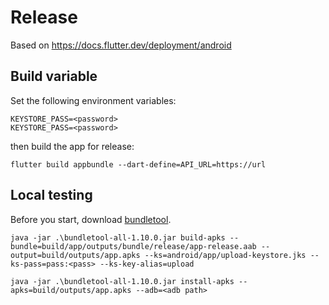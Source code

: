 # Release

Based on https://docs.flutter.dev/deployment/android

## Build variable

Set the following environment variables:

```
KEYSTORE_PASS=<password>
KEYSTORE_PASS=<password>
```

then build the app for release:

```
flutter build appbundle --dart-define=API_URL=https://url
```

## Local testing

Before you start, download [bundletool](https://github.com/google/bundletool/releases/latest).

```
java -jar .\bundletool-all-1.10.0.jar build-apks --bundle=build/app/outputs/bundle/release/app-release.aab --output=build/outputs/app.apks --ks=android/app/upload-keystore.jks --ks-pass=pass:<pass> --ks-key-alias=upload

java -jar .\bundletool-all-1.10.0.jar install-apks --apks=build/outputs/app.apks --adb=<adb path>
```
